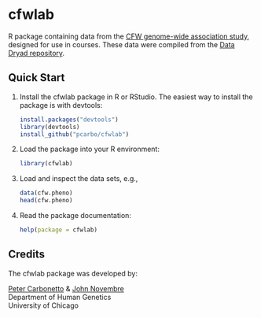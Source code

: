 # cfwlab

R package containing data from the
[CFW genome-wide association study](https://dx.doi.org/10.1038/ng.3609),
designed for use in courses. These data were compiled from the
[Data Dryad repository](http://dx.doi.org/10.5061/dryad.2rs41).

## Quick Start

1. Install the cfwlab package in R or RStudio. The easiest way to
   install the package is with devtools:

   ```R
   install.packages("devtools")
   library(devtools)
   install_github("pcarbo/cfwlab")
   ```

2. Load the package into your R environment:

   ```R
   library(cfwlab)
   ```

3. Load and inspect the data sets, e.g.,

   ```R
   data(cfw.pheno)
   head(cfw.pheno)
   ```

4. Read the package documentation:

   ```R
   help(package = cfwlab)
   ```

## Credits

The cfwlab package was developed by:

[Peter Carbonetto](http://pcarbo.github.io) &
[John Novembre](http://jnpopgen.org)<br>
Department of Human Genetics<br>
University of Chicago
